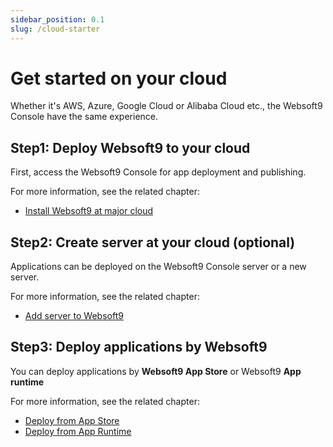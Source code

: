 ```yaml
---
sidebar_position: 0.1
slug: /cloud-starter
---
```


# Get started on your cloud

Whether it's AWS, Azure, Google Cloud or Alibaba Cloud etc., the Websoft9 Console have the same experience.   

## Step1: Deploy Websoft9 to your cloud

First, access the Websoft9 Console for app deployment and publishing.  

For more information, see the related chapter:  

- [Install Websoft9 at major cloud](./install-cloud)

## Step2: Create server at your cloud (optional)

Applications can be deployed on the Websoft9 Console server or a new server.

For more information, see the related chapter:  

- [Add server to Websoft9](./server-add)

## Step3: Deploy applications by Websoft9

You can deploy applications by **Websoft9 App Store** or Websoft9 **App runtime**  

For more information, see the related chapter:  

- [Deploy from App Store](./appstore-guide)
- [Deploy from App Runtime](./runtime)